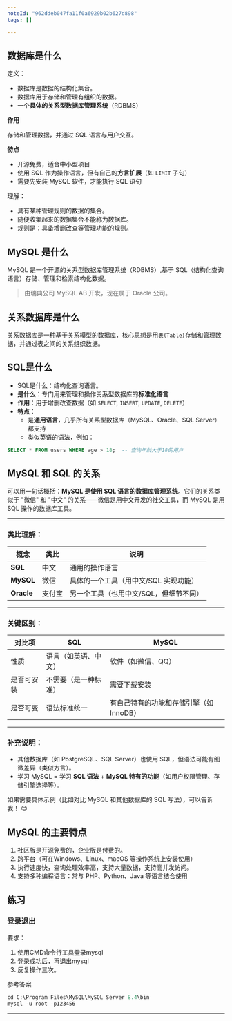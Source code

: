 ```yaml
---
noteId: "962ddeb047fa11f0a6929b02b627d898"
tags: []

---
```


## 数据库是什么

定义：

- 数据库是数据的结构化集合。
- 数据库用于存储和管理有组织的数据。
- 一个**具体的关系型数据库管理系统**（RDBMS）  

**作用**

存储和管理数据，并通过 SQL 语言与用户交互。

**特点** 

- 开源免费，适合中小型项目  
- 使用 SQL 作为操作语言，但有自己的**方言扩展**（如 `LIMIT` 子句）  
- 需要先安装 MySQL 软件，才能执行 SQL 语句  

理解：

- 具有某种管理规则的数据的集合。
- 随便收集起来的数据集合不能称为数据库。
- 规则是：具备增删改查等管理功能的规则。

## MySQL 是什么

MySQL 是一个开源的关系型数据库管理系统（RDBMS）,基于 SQL（结构化查询语言）存储、管理和检索结构化数据。

> 由瑞典公司 MySQL AB 开发，现在属于 Oracle 公司。

## 关系数据库是什么

关系数据库是一种基于关系模型的数据库，核心思想是用`表(Table)`存储和管理数据，并通过表之间的关系组织数据。

## **SQL是什么**

- SQL是什么：结构化查询语言。
- **是什么**：专门用来管理和操作关系型数据库的**标准化语言**  
- **作用**：用于增删改查数据（如 `SELECT`, `INSERT`, `UPDATE`, `DELETE`）  
- **特点**：  
  - 是**通用语言**，几乎所有关系型数据库（MySQL、Oracle、SQL Server）都支持  
  - 类似英语的语法，例如：
  
```sql
SELECT * FROM users WHERE age > 18;  -- 查询年龄大于18的用户
```

## MySQL 和 SQL 的关系

可以用一句话概括：**MySQL 是使用 SQL 语言的数据库管理系统**。它们的关系类似于 "微信" 和 "中文" 的关系——微信是用中文开发的社交工具，而 MySQL 是用 SQL 操作的数据库工具。

---

### **类比理解：**
| **概念**       | **类比**       | **说明**                          |
|----------------|---------------|-----------------------------------|
| **SQL**        | 中文           | 通用的操作语言                       |
| **MySQL**      | 微信           | 具体的一个工具（用中文/SQL 实现功能）    |
| **Oracle**     | 支付宝          | 另一个工具（也用中文/SQL，但细节不同）    |

---

### **关键区别：**
| **对比项**   | **SQL**                  | **MySQL**                  |
|-------------|--------------------------|----------------------------|
| 性质         | 语言（如英语、中文）         | 软件（如微信、QQ）             |
| 是否可安装   | 不需要（是一种标准）         | 需要下载安装                  |
| 是否可变     | 语法标准统一               | 有自己特有的功能和存储引擎（如InnoDB） |

---

### **补充说明：**
- 其他数据库（如 PostgreSQL、SQL Server）也使用 SQL，但语法可能有细微差异（类似方言）。  
- 学习 MySQL = 学习 **SQL 语法** + **MySQL 特有的功能**（如用户权限管理、存储引擎选择等）。

如果需要具体示例（比如对比 MySQL 和其他数据库的 SQL 写法），可以告诉我！ 😊


## MySQL 的主要特点

1. 社区版是开源免费的，企业版是付费的。
2. 跨平台（可在Windows、Linux、macOS 等操作系统上安装使用）
3. 执行速度快，查询处理效率高，支持大量数据，支持高并发访问。
4. 支持多种编程语言：常与 PHP、Python、Java 等语言结合使用

## 练习

### 登录退出

要求：

1. 使用CMD命令行工具登录mysql
2. 登录成功后，再退出mysql
3. 反复操作三次。

参考答案

```sql
cd C:\Program Files\MySQL\MySQL Server 8.4\bin
mysql -u root -p123456
```

----

